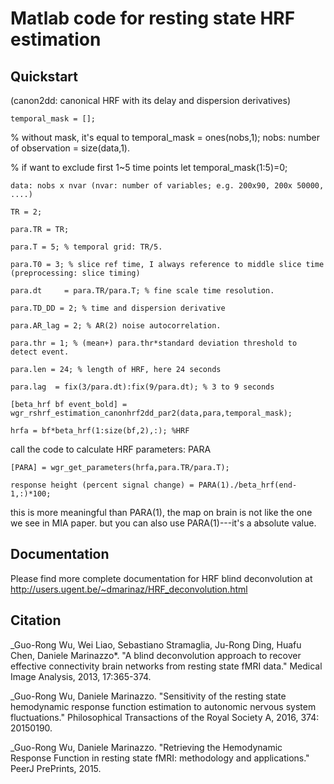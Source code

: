 Matlab code for resting state HRF estimation
========

Quickstart 
-------------
(canon2dd: canonical HRF with its delay and dispersion derivatives) 
```
temporal_mask = []; 
```
% without mask, it's equal to temporal_mask = ones(nobs,1); nobs: number of observation = size(data,1).

% if want to exclude first 1~5 time points let temporal_mask(1:5)=0;
```
data: nobs x nvar (nvar: number of variables; e.g. 200x90, 200x 50000, ....)
```
```
TR = 2;

para.TR = TR;

para.T = 5; % temporal grid: TR/5.

para.T0 = 3; % slice ref time, I always reference to middle slice time (preprocessing: slice timing)
```

```
para.dt     = para.TR/para.T; % fine scale time resolution.

para.TD_DD = 2; % time and dispersion derivative

para.AR_lag = 2; % AR(2) noise autocorrelation.

para.thr = 1; % (mean+) para.thr*standard deviation threshold to detect event.

para.len = 24; % length of HRF, here 24 seconds

para.lag  = fix(3/para.dt):fix(9/para.dt); % 3 to 9 seconds
```

```
[beta_hrf bf event_bold] = wgr_rshrf_estimation_canonhrf2dd_par2(data,para,temporal_mask);
```
```
hrfa = bf*beta_hrf(1:size(bf,2),:); %HRF
```
call the code to calculate HRF parameters: PARA

```
[PARA] = wgr_get_parameters(hrfa,para.TR/para.T);
```
```
response height (percent signal change) = PARA(1)./beta_hrf(end-1,:)*100; 
```
this is more meaningful than PARA(1), the map on brain is not like the one we see in MIA paper.
but you can also use PARA(1)---it's a absolute value. 

Documentation
-------------
Please find more complete documentation for HRF blind deconvolution at
http://users.ugent.be/~dmarinaz/HRF_deconvolution.html

**Citation**
--------

_Guo-Rong Wu, Wei Liao, Sebastiano Stramaglia, Ju-Rong Ding, Huafu Chen, Daniele Marinazzo*. "A blind deconvolution approach to recover effective connectivity brain networks from resting state fMRI data." Medical Image Analysis, 2013, 17:365-374.

_Guo-Rong Wu, Daniele Marinazzo. "Sensitivity of the resting state hemodynamic response function estimation to autonomic nervous system fluctuations." Philosophical Transactions of the Royal Society A, 2016, 374: 20150190.

_Guo-Rong Wu, Daniele Marinazzo. "Retrieving the Hemodynamic Response Function in resting state fMRI: methodology and applications." PeerJ PrePrints, 2015.
